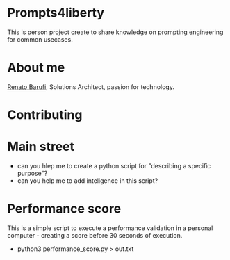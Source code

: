 # Prompts4liberty
This is person project create to share knowledge on prompting engineering for common usecases.

# About me
[Renato Barufi](https://www.linkedin.com/in/renato-barufi-a2a7ab130/), Solutions Architect, passion for technology.

# Contributing

# Main street
- can you hlep me to create a python script for "describing a specific purpose"?
- can you help me to add inteligence in this script?

# Performance score
This is a simple script to execute a performance validation in a personal computer - creating a score before 30 seconds of execution.
- python3 performance_score.py > out.txt
